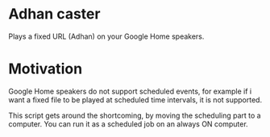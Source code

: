 # Adhan caster

Plays a fixed URL (Adhan) on your Google Home speakers.

# Motivation
Google Home speakers do not support scheduled events, for example if i want a fixed file to be played at scheduled time intervals, it is not supported.

This script gets around the shortcoming, by moving the scheduling part to a computer. You can run it as a scheduled job on an always ON computer.


